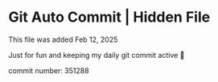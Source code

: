 # Git Auto Commit | Hidden File

This file was added Feb 12, 2025

Just for fun and keeping my daily git commit active 🤪

commit number: 351288
